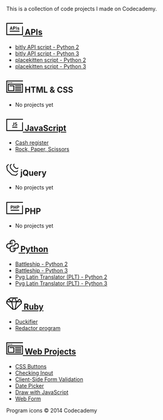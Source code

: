 This is a collection of code projects I made on Codecademy.

## [<img src="img/apis.png" alt="APIs" height="32" /> APIs](apis)

- [bitly API script - Python 2](/apis/bitly_py2.py)
- [bitly API script - Python 3](/apis/bitly_py3.py)
- [placekitten script - Python 2](/apis/placekitten_py2.py)
- [placekitten script - Python 3](/apis/placekitten_py3.py)

## <img src="img/untitled.png" alt="HTML & CSS" height="32" /> HTML & CSS
- No projects yet

## [<img src="img/js.png" alt="JavaScript" height="32" /> JavaScript](javascript)
- [Cash register](/javascript/cash-register)
- [Rock, Paper, Scissors](/javascript/rock-paper-scissors)

## <img src="img/jquery.png" alt="jQuery" height="32" /> jQuery
- No projects yet

## <img src="img/php.png" alt="PHP" height="32" /> PHP
- No projects yet

## [<img src="img/python.png" alt="Python" height="32" /> Python](Python)
- [Battleship - Python 2](/python/battleship_py2.py)
- [Battleship - Python 3](/python/battleship_py3.py)
- [Pyg Latin Translator (PLT) - Python 2](/python/plt_py2.py)
- [Pyg Latin Translator (PLT) - Python 3](/python/plt_py3.py)

## [<img src="img/ruby.png" alt="Ruby" height="32" /> Ruby](Ruby)
- [Duckifier](/ruby/duckifier.rb)
- [Redactor program](/ruby/redact_it.rb)

## [<img src="img/untitled.png" alt="Web Projects" height="32" /> Web Projects](web-projects)
- [CSS Buttons](/web-projects/css-buttons)
- [Checking Input](/web-projects/checking-input)
- [Client-Side Form Validation](/web-projects/client-side-form-validation)
- [Date Picker](/web-projects/date-picker)
- [Draw with JavaScript](/web-projects/draw-with-javascript)
- [Web Form](/web-projects/web-form)

Program icons © 2014 Codecademy
